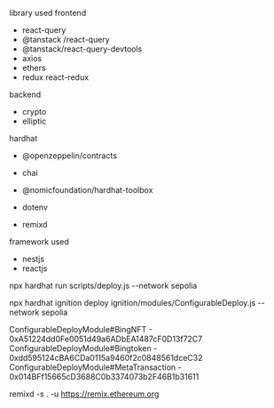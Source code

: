 

library used
frontend
- react-query
- @tanstack /react-query
- @tanstack/react-query-devtools
- axios
- ethers
- redux react-redux

backend
- crypto
- elliptic

hardhat
- @openzeppelin/contracts
- chai 
- @nomicfoundation/hardhat-toolbox



- dotenv
- remixd



framework used
- nestjs
- reactjs



npx hardhat run scripts/deploy.js --network sepolia

npx hardhat ignition deploy ignition/modules/ConfigurableDeploy.js --network sepolia

ConfigurableDeployModule#BingNFT - 0xA51224dd0Fe0051d49a6ADbEA1487cF0D13f72C7
ConfigurableDeployModule#Bingtoken - 0xdd595124cBA6CDa0115a9460f2c0848561dceC32
ConfigurableDeployModule#MetaTransaction - 0x014BFf15665cD3688C0b3374073b2F46B1b31611 

remixd -s . -u https://remix.ethereum.org
